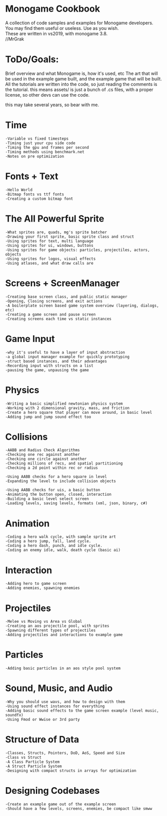 # Monogame Cookbook

A collection of code samples and examples for Monogame developers.  
You may find them useful or useless.  Use as you wish.  
These are written in vs2019, with monogame 3.8.  
//MrGrak



# ToDo/Goals:

Brief overview and what Monogame is, how it's used, etc
The art that will be used in the example game built, and
the example game that will be built. All the tutorials are
written into the code, so just reading the comments is the
tutorial. this means assets/ is just a bunch of .cs files,
with a proper license, so other devs can use the code.

this may take several years, so bear with me.


	
# Time
	-Variable vs fixed timesteps
	-Timing just your cpu side code
	-Timing the gpu and frames per second
	-Timing methods using benchmark.net
	-Notes on pre optimization
	
# Fonts + Text
	-Hello World
	-Bitmap fonts vs ttf fonts
	-Creating a custom bitmap font
	
# The All Powerful Sprite
	-What sprites are, quads, mg's sprite batcher
	-Drawing your first sprite, basic sprite class and struct
	-Using sprites for text, multi language
	-Using sprites for ui, windows, buttons
	-Using sprites for game objects: particles, projectiles, actors, objects
	-Using sprites for logos, visual effects
	-Using atlases, and what draw calls are

# Screens + ScreenManager
	-Creating base screen class, and public static manager
	-Opening, Closing screens, and exit actions
	-A boilerplate screen based game system overview (layering, dialogs, etc)
	-Creating a game screen and pause screen
	-Creating screens each time vs static instances

# Game Input
	-why it's useful to have a layer of input abstraction
	-a global input manager example for quickly prototyping
	-struct based instances, and their advantages
	-Recording input with structs on a list
	-pausing the game, unpausing the game
	
# Physics
	-Writing a basic simplified newtonian physics system
	-Working with 2 dimensional gravity, mass, and friction
	-Create a hero square that player can move around, in basic level
	-Adding jump and jump sound effect too
	
# Collisions
	-AABB and Radius Check Algorithms
	-Checking one rec against another
	-Checking one circle against another
	-Checking millions of recs, and spatial partitioning
	-Checking a 2d point within rec or radius
	
	-Using AABB checks for a hero square in level
	-Expanding the level to include collision objects
	
	-Using AABB checks for uis, a basic button
	-Animating the button open, closed, interaction
	-Building a basic level select screen
	-Loading levels, saving levels, formats (xml, json, binary, c#)
	
# Animation
	-Coding a hero walk cycle, with sample sprite art
	-Coding a hero jump, fall, land cycle.
	-Coding a hero dash, punch, and idle cycle.
	-Coding an enemy idle, walk, death cycle (basic ai)

# Interaction
	-Adding hero to game screen
	-Adding enemies, spawning enemies
	
# Projectiles
	-Melee vs Moving vs Area vs Global
	-Creating an aos projectile pool, with sprites
	-Spawning different types of projectiles
	-Adding projectiles and interactions to example game
	
# Particles
	-Adding basic particles in an aos style pool system
	
# Sound, Music, and Audio
	-Why you should use wavs, and how to design with them
	-Using sound effect instances for everything
	-Adding basic sound effects to the game screen example (level music, soundfx)
	-Using Fmod or Wwise or 3rd party
	
# Structure of Data
	-Classes, Structs, Pointers, DoD, AoS, Speed and Size
	-Class vs Struct
	-A Class Particle System
	-A Struct Particle System
	-Designing with compact structs in arrays for optimization
	
# Designing Codebases
	-Create an example game out of the example screen
	-Should have a few levels, screens, enemies, be compact like smww
	
	
	
	
	
	